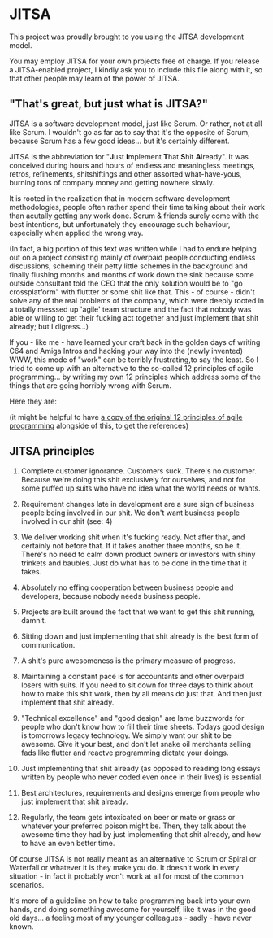
# JITSA

This project was proudly brought to you using the JITSA development model.

You may employ JITSA for your own projects free of charge. If you release a JITSA-enabled project, I kindly ask you to include this file along with it, so that other people may learn of the power of JITSA.

## "That's great, but just what is JITSA?"

JITSA is a software development model, just like Scrum. Or rather, not at all like Scrum. I wouldn't go as far as to say that it's the opposite of Scrum, because Scrum has a few good ideas... but it's certainly different.

JITSA is the abbreviation for "**J**ust **I**mplement **T**hat **S**hit **A**lready". It was conceived during hours and hours of endless and meaningless meetings, retros, refinements, shitshiftings and other assorted what-have-yous, burning tons of company money and getting nowhere slowly.

It is rooted in the realization that in modern software development methodologies, people often rather spend their time talking about their work than acutally getting any work done. Scrum & friends surely come with the best intentions, but unfortunately they encourage such behaviour, especially when applied the wrong way. 

(In fact, a big portion of this text was written while I had to endure helping out on a project consisting mainly of overpaid people conducting endless discussions, scheming their petty little schemes in the background and finally flushing months and months of work down the sink because some outside consultant told the CEO that the only solution would be to "go crossplatform" with fluttter or some shit like that. This - of course - didn't solve any of the real problems of the company, which were deeply rooted in a totally messsed up 'agile' team structure and the fact that nobody was able or willing to get their fucking act together and just implement that shit already; but I digress...)

If you - like me - have learned your craft back in the golden days of writing C64 and Amiga Intros and hacking your way into the (newly invented) WWW, this mode of "work" can be terribly frustrating,to say the least. So I tried to come up with an alternative to the so-called 12 principles of agile programming... by writing my own 12 principles which address some of the things that are going horribly wrong with Scrum.

Here they are:

(it might be helpful to have [a copy of the original 12 principles of agile programming](https://www.agilealliance.org/agile101/12-principles-behind-the-agile-manifesto/) alongside of this, to get the references)

## JITSA principles

1. Complete customer ignorance. Customers suck. There's no customer. Because we're doing this shit exclusively for ourselves, and not for some puffed up suits who have no idea what the world needs or wants.

2. Requirement changes late in development are a sure sign of business people being involved in our shit. We don't want business people involved in our shit (see: 4)

3. We deliver working shit when it's fucking ready. Not after that, and certainly not before that. If it takes another three months, so be it. There's no need to calm down product owners or investors with shiny trinkets and baubles. Just do what has to be done in the time that it takes.

4. Absolutely no effing cooperation between business people and developers, because nobody needs business people. 

5. Projects are built around the fact that we want to get this shit running, damnit.

6. Sitting down and just implementing that shit already is the best form of communication.

7. A shit's pure awesomeness is the primary measure of progress. 

8. Maintaining a constant pace is for accountants and other overpaid losers with suits. If you need to sit down for three days to think about how to make this shit work, then by all means do just that. And then just implement that shit already.

9. "Technical excellence" and "good design" are lame buzzwords for people who don't know how to fill their time sheets. Todays good design is tomorrows legacy technology. We simply want our shit to be awesome. Give it your best, and don't let snake oil merchants selling fads like flutter and reactve programming dictate your doings.

10. Just implementing that shit already (as opposed to reading long essays written by people who never coded even once in their lives) is essential.

11. Best architectures, requirements and designs emerge from people who just implement that shit already.

12. Regularly, the team gets intoxicated on beer or mate or grass or whatever your preferred poison might be. Then, they talk about the awesome time they had by just implementing that shit already, and how to have an even better time.


Of course JITSA is not really meant as an alternative to Scrum or Spiral or Waterfall or whatever it is they make you do. It doesn't work in every situation - in fact it probably won't work at all for most of the common scenarios. 

It's more of a guideline on how to take programming back into your own hands, and doing something awesome for yourself, like it was in the good old days... a feeling most of my younger colleagues - sadly - have never known.
